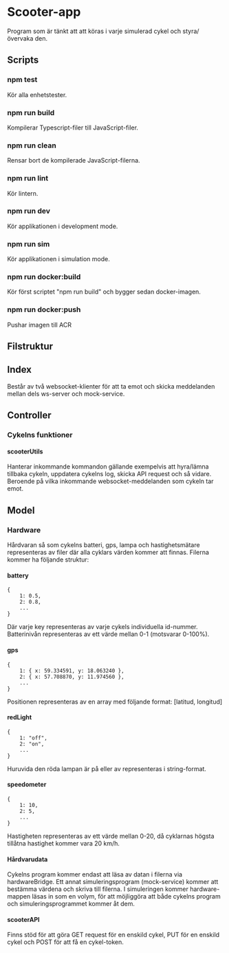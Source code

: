 # Scooter-app

Program som är tänkt att att köras i varje simulerad cykel och styra/övervaka den.

## Scripts

### npm test

Kör alla enhetstester.

### npm run build

Kompilerar Typescript-filer till JavaScript-filer.

### npm run clean

Rensar bort de kompilerade JavaScript-filerna.

### npm run lint

Kör lintern.

### npm run dev

Kör applikationen i development mode.

### npm run sim

Kör applikationen i simulation mode.

### npm run docker:build

Kör först scriptet "npm run build" och bygger sedan docker-imagen.

### npm run docker:push

Pushar imagen till ACR

## Filstruktur

## Index

Består av två websocket-klienter för att ta emot och skicka meddelanden mellan dels ws-server och mock-service.

## Controller

### Cykelns funktioner

#### scooterUtils

Hanterar inkommande kommandon gällande exempelvis att hyra/lämna tillbaka cykeln, uppdatera cykelns log, skicka API request och så vidare. Beroende på vilka inkommande websocket-meddelanden som cykeln tar emot.

## Model

### Hardware

Hårdvaran så som cykelns batteri, gps, lampa och hastighetsmätare representeras av filer där alla cyklars värden kommer att finnas.
Filerna kommer ha följande struktur:

#### battery

```
{
    1: 0.5,
    2: 0.8,
    ...
}
```

Där varje key representeras av varje cykels individuella id-nummer. Batterinivån representeras av ett värde mellan 0-1 (motsvarar 0-100%).

#### gps

```
{
    1: { x: 59.334591, y: 18.063240 },
    2: { x: 57.708870, y: 11.974560 },
    ...
}
```

Positionen representeras av en array med följande format: [latitud, longitud]

#### redLight

```
{
    1: "off",
    2: "on",
    ...
}
```

Huruvida den röda lampan är på eller av representeras i string-format.

#### speedometer

```
{
    1: 10,
    2: 5,
    ...
}
```

Hastigheten representeras av ett värde mellan 0-20, då cyklarnas högsta tillåtna hastighet kommer vara 20 km/h.

#### Hårdvarudata

Cykelns program kommer endast att läsa av datan i filerna via hardwareBridge. Ett annat simuleringsprogram (mock-service) kommer att bestämma värdena och skriva till filerna. I simuleringen kommer hardware-mappen läsas in som en volym, för att möjliggöra att både cykelns program och simuleringsprogrammet kommer åt dem.

#### scooterAPI

Finns stöd för att göra GET request för en enskild cykel, PUT för en enskild cykel och POST för att få en cykel-token.
